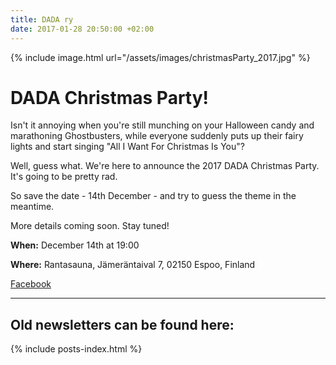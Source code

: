 ```yaml
---
title: DADA ry
date: 2017-01-28 20:50:00 +02:00
---
```

{% include image.html url="/assets/images/christmasParty_2017.jpg" %}

# DADA Christmas Party!
Isn't it annoying when you're still munching on your Halloween candy and marathoning Ghostbusters, while everyone suddenly puts up their fairy lights and start singing "All I Want For Christmas Is You"?

Well, guess what. We're here to announce the 2017 DADA Christmas Party. It's going to be pretty rad.

So save the date - 14th December - and try to guess the theme in the meantime.

More details coming soon. Stay tuned!

**When:** December 14th at 19:00

**Where:** Rantasauna, Jämeräntaival 7, 02150 Espoo, Finland

[Facebook](https://www.facebook.com/events/542388509429448/)

---

## Old newsletters can be found here:

{% include posts-index.html %}

